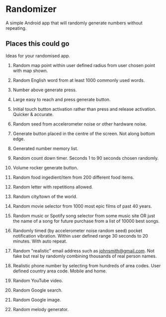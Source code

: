 # Randomizer
A simple Android app that will randomly generate numbers without repeating.

## Places this could go 
Ideas for your randomised app.

1. Random map point within user defined radius from user chosen point with map shown.

2. Random English word from at least 1000 commonly used words. 

4. Number above generate press.

5. Large easy to reach and press generate button.

6. Initial touch button activation rather than press and release activation. Quicker & accurate. 

7. Random seed from accelerometer noise or other hardware noise. 

8. Generate button placed in the centre of the screen. Not along bottom edge. 

9. Generated number memory list.

10. Random count down timer. Seconds 1 to 90 seconds chosen randomly. 

11. Volume rocker generate button.

12. Random food ingedient/item from 200 different food items. 

13. Random letter with repetitions allowed. 

14. Random city/town of the world.

17. Random movie selector from 1000 most epic films of past 40 years. 

18. Random music or Spotify song selector from some music site OR just the name of a song for future purchase from a list of 10000 best songs. 

19. Randomly timed (by accelerometer noise random seed) pocket notification vibration. Within user defined range 30 seconds to 20 minutes. With auto repeat. 

20. Random "realistic" email address such as johnsmith@gmail.com. Not fake but real by randomly combining thousands of real person names. 

21. Realistic phone number by selecting from hundreds of area codes. User defined country area code. Mobile and home.

22. Random YouTube video.

23. Random Google search.

24. Random Google image.

25. Random melody generator.

